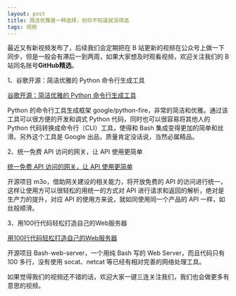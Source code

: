 ```yaml
---
layout: post
title: 简洁优雅是一种选择，但你不知道就没得选
tags: 视频
---
```


最近又有新视频发布了，后续我们会定期把在 B 站更新的视频在公众号上做一下同步，但是一般会有滞后一到两周，如果大家想及时观看视频，欢迎关注我们的 B 站同名账号**GitHub精选**。

1、谷歌开源：简洁优雅的 Python 命令行生成工具

[谷歌开源：简洁优雅的 Python 命令行生成工具](https://www.bilibili.com/video/BV1oM4y1q7B2/)

Python 的命令行工具生成框架 google/python-fire，非常的简洁和优雅。通过该工具可以很方便的开发和调式 Python 代码，同时也可以很容易将其他人的 Python 代码转换成命令行（CLI）工具，使得和 Bash 集成变得更加的简单和丝滑。另外这个工具是 Google  出品，质量肯定没话说，当然必属精品。



2、统一免费 API 访问的网关，让 API 使用更简单

[统一免费 API 访问的网关，让 API 使用更简单](https://www.bilibili.com/video/BV1fM4y1q7qx/)

开源项目 m3o，借助网关建设的相关能力，将开放免费的 API 的访问进行统一，这样让使用方可以很轻松的用统一的方式对 API 进行请求和返回的解析，绝对是生产力的提升，对应 API 的使用方来说，就如同使用同一个产品的 API 一样，如丝般顺滑。



3、用100行代码轻松打造自己的Web服务器

[用100行代码轻松打造自己的Web服务器](https://www.bilibili.com/video/BV1hh411w7V5/)

开源项目 Bash-web-server，一个用纯 Bash 写的 Web Server，而且代码只有 100 多行，没有使用 socat、netcat 等已经有相对完善的网络处理工具。



如果觉得我们的视频还不错的话，欢迎大家一键三连关注我们，我们也会做更多有意思的视频。
